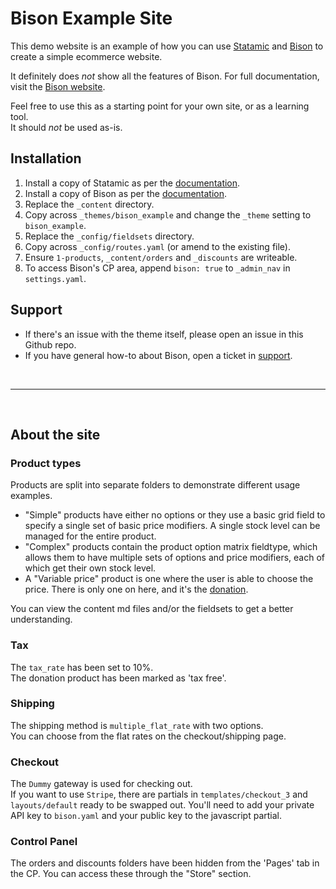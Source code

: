 # Bison Example Site

This demo website is an example of how you can use [Statamic](http://statamic.com) and [Bison](https://builtwithbison.com) to create a simple ecommerce website.

It definitely does _not_ show all the features of Bison. For full documentation, visit the [Bison website](https://builtwithbison.com/docs).

Feel free to use this as a starting point for your own site, or as a learning tool.  
It should _not_ be used as-is.



## Installation

1. Install a copy of Statamic as per the [documentation](http://statamic.com/learn/installing-and-updating/installing).
2. Install a copy of Bison as per the [documentation](https://builtwithbison.com/docs/getting-started/installing-and-updating).
3. Replace the `_content` directory.
4. Copy across `_themes/bison_example` and change the `_theme` setting to `bison_example`.
5. Replace the `_config/fieldsets` directory.
5. Copy across `_config/routes.yaml` (or amend to the existing file).
6. Ensure `1-products`, `_content/orders` and `_discounts` are writeable.
7. To access Bison's CP area, append `bison: true` to `_admin_nav` in `settings.yaml`.



## Support

* If there's an issue with the theme itself, please open an issue in this Github repo.
* If you have general how-to about Bison, open a ticket in [support](http://support.builtwithbison.com).

<br>

---

<br>

## About the site

### Product types
Products are split into separate folders to demonstrate different usage examples.

* "Simple" products have either no options or they use a basic grid field to specify a single set of basic price modifiers. A single stock level can be managed for the entire product.
* "Complex" products contain the product option matrix fieldtype, which allows them to have multiple sets of options and price modifiers, each of which get their own stock level.
* A "Variable price" product is one where the user is able to choose the price. There is only one on here, and it's the [donation](/donation).

You can view the content md files and/or the fieldsets to get a better understanding.

### Tax
The `tax_rate` has been set to 10%.  
The donation product has been marked as 'tax free'.

### Shipping
The shipping method is `multiple_flat_rate` with two options.  
You can choose from the flat rates on the checkout/shipping page.

### Checkout
The `Dummy` gateway is used for checking out.  
If you want to use `Stripe`, there are partials in `templates/checkout_3` and `layouts/default` ready to be swapped out. You'll need to add your private API key to `bison.yaml` and your public key to the javascript partial.

### Control Panel
The orders and discounts folders have been hidden from the 'Pages' tab in the CP. You can access these through the "Store" section.